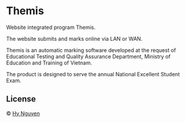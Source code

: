 # Themis
Website integrated program Themis.

The website submits and marks online via LAN or WAN.

Themis is an automatic marking software developed at the request of Educational Testing and Quality Assurance Department, Ministry of Education and Training of Vietnam.

The product is designed to serve the annual National Excellent Student Exam.

## License

© [Hy Nguyen](https://github.com/khanghy3004)
